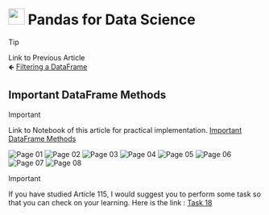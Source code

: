 # <picture> <source srcset="https://pandas.pydata.org/static/img/pandas_mark_white.svg" type="image/webp"> <img src="https://pandas.pydata.org/static/img/pandas_mark_white.svg" width="32" height="32"> </picture> Pandas for Data Science 


> [!TIP]  
> Link to Previous Article  
> 🡸 [Filtering a DataFrame](./114_filtering_in_dataframe.md)

## Important DataFrame Methods

> [!IMPORTANT]  
> Link to Notebook of this article for practical implementation.
> [Important DataFrame Methods](../Notebooks/115_important_dataframe_methods.ipynb)


![Page 01](../Resources/Images/115_01.jpeg) 
![Page 02](../Resources/Images/115_02.jpeg) 
![Page 03](../Resources/Images/115_03.jpeg) 
![Page 04](../Resources/Images/115_04.jpeg) 
![Page 05](../Resources/Images/115_05.jpeg) 
![Page 06](../Resources/Images/115_06.jpeg) 
![Page 07](../Resources/Images/115_07.jpeg) 
![Page 08](../Resources/Images/115_08.jpeg)


> [!IMPORTANT]  
> If you have studied Article 115, I would suggest you to perform some task so that you can check on your learning. Here is the link : [Task 18](/Pandas/Tasks/task_18.ipynb)

<!-- > [!TIP]  
> Link to Next Article  
> 🡺 []() -->